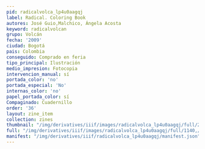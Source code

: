 ```yaml
---
pid: radicalvolca_lp4u0aagqj
label: Radical. Coloring Book
autores: José Guio,Malchico, Ángela Acosta
keyword: radicalvolcan
grupo: Volcán
fecha: '2009'
ciudad: Bogotá
pais: Colombia
conseguido: Comprado en feria
tipo_principal: Ilustración
medio_impresion: Fotocopia
intervencion_manual: sí
portada_color: 'no'
portada_especial: 'No'
internas_color: 'no'
papel_portada_color: sí
Compaginado: Cuadernillo
order: '36'
layout: zine_item
collection: zines
thumbnail: "/img/derivatives/iiif/images/radicalvolca_lp4u0aagqj/full/250,/0/default.jpg"
full: "/img/derivatives/iiif/images/radicalvolca_lp4u0aagqj/full/1140,/0/default.jpg"
manifest: "/img/derivatives/iiif/radicalvolca_lp4u0aagqj/manifest.json"
---
```

